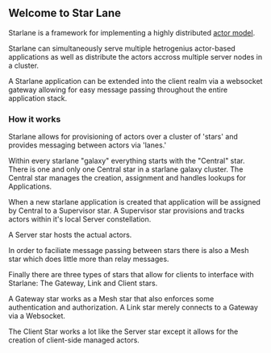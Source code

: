 ## Welcome to Star Lane

Starlane is a framework for implementing a highly distributed [actor model](https://en.wikipedia.org/wiki/Actor_model). 

Starlane can simultaneously serve multiple hetrogenius actor-based applications as well as distribute the actors accross multiple server nodes in a cluster.

A Starlane application can be extended into the client realm via a websocket gateway allowing for easy message passing throughout the entire application stack.

### How it works
Starlane allows for provisioning of actors over a cluster of 'stars' and provides messaging between actors via 'lanes.'

Within every starlane "galaxy" everything starts with the "Central" star.  There is one and only one Central star in a starlane galaxy cluster.   The Central star manages the creation, assignment and handles lookups for Applications.

When a new starlane application is created that application will be assigned by Central to a Supervisor star.  A Supervisor star provisions and tracks actors within it's local Server constellation.

A Server star hosts the actual actors. 

In order to faciliate message passing between stars there is also a Mesh star which does little more than relay messages.   

Finally there are three types of stars that allow for clients to interface with Starlane:  The Gateway, Link and Client stars.

A Gateway star works as a Mesh star that also enforces some authentication and authorization.  A Link star merely connects to a Gateway via a Websocket.  

The Client Star works a lot like the Server star except it allows for the creation of client-side managed actors.  




